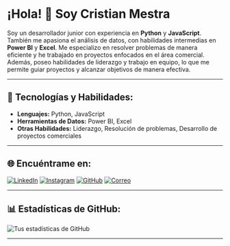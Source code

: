 # ¡Hola! 👋 Soy Cristian Mestra 

Soy un desarrollador junior con experiencia en **Python** y **JavaScript**. También me apasiona el análisis de datos, con habilidades intermedias en **Power BI** y **Excel**. Me especializo en resolver problemas de manera eficiente y he trabajado en proyectos enfocados en el área comercial. Además, poseo habilidades de liderazgo y trabajo en equipo, lo que me permite guiar proyectos y alcanzar objetivos de manera efectiva.

---

## 🔧 **Tecnologías y Habilidades:**

- **Lenguajes:** Python, JavaScript
- **Herramientas de Datos:** Power BI, Excel
- **Otras Habilidades:** Liderazgo, Resolución de problemas, Desarrollo de proyectos comerciales

---

## 🌐 **Encuéntrame en:**

[![LinkedIn](https://img.shields.io/badge/LinkedIn-0077B5?style=for-the-badge&logo=linkedin&logoColor=white)](https://www.linkedin.com/in/cristian-david-mestra-de-la-rosa-8895712b2/)
[![Instagram](https://img.shields.io/badge/Instagram-E4405F?style=for-the-badge&logo=instagram&logoColor=white)](https://www.instagram.com/cristian_mr17/)
[![GitHub](https://img.shields.io/badge/GitHub-100000?style=for-the-badge&logo=github&logoColor=white)](https://github.com/CmestraR)
[![Correo](https://img.shields.io/badge/Email-D14836?style=for-the-badge&logo=gmail&logoColor=white)](mailto:cristianmestradelarosa@gmail.com)

---

## 📊 **Estadísticas de GitHub:**

![Tus estadísticas de GitHub](https://github-readme-stats.vercel.app/api?username=CmestraR&show_icons=true&theme=radical)

---

